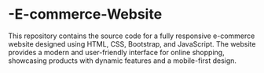 # -E-commerce-Website
This repository contains the source code for a fully responsive e-commerce website designed using HTML, CSS, Bootstrap, and JavaScript. The website provides a modern and user-friendly interface for online shopping, showcasing products with dynamic features and a mobile-first design.
